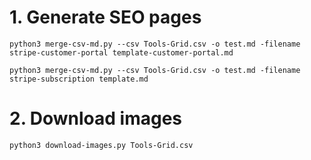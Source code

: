 # 1. Generate SEO pages

`python3 merge-csv-md.py --csv Tools-Grid.csv -o test.md -filename stripe-customer-portal template-customer-portal.md`

`python3 merge-csv-md.py --csv Tools-Grid.csv -o test.md -filename stripe-subscription template.md`

# 2. Download images
`python3 download-images.py Tools-Grid.csv`